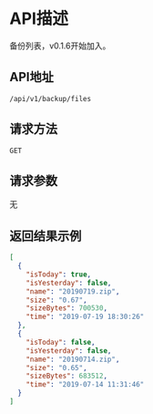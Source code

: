 # API描述
备份列表，v0.1.6开始加入。

## API地址
~~~
/api/v1/backup/files
~~~

## 请求方法
~~~
GET
~~~

## 请求参数
无

## 返回结果示例
~~~json
[
  {
    "isToday": true,
    "isYesterday": false,
    "name": "20190719.zip",
    "size": "0.67",
    "sizeBytes": 700530,
    "time": "2019-07-19 18:30:26"
  },
  {
    "isToday": false,
    "isYesterday": false,
    "name": "20190714.zip",
    "size": "0.65",
    "sizeBytes": 683512,
    "time": "2019-07-14 11:31:46"
  }
]
~~~